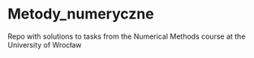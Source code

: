 # Metody_numeryczne
Repo with solutions to tasks from the Numerical Methods course at the University of Wrocław
